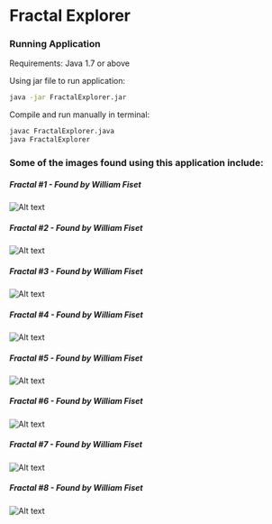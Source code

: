 # Fractal Explorer

### Running Application

Requirements: Java 1.7 or above

Using jar file to run application:
```bash
java -jar FractalExplorer.jar
```

Compile and run manually in terminal:
```bash
javac FractalExplorer.java
java FractalExplorer
```

### Some of the images found using this application include:

##### Fractal #1 - Found by William Fiset
![Alt text](https://raw.githubusercontent.com/williamfiset/FractalExplorer/master/fractalImages/F8.png "Fractal #1 - Found by William Fiset")

##### Fractal #2 - Found by William Fiset
![Alt text](https://raw.githubusercontent.com/williamfiset/FractalExplorer/master/fractalImages/F13.png "Fractal #2 - Found by William Fiset")

##### Fractal #3 - Found by William Fiset
![Alt text](https://raw.githubusercontent.com/williamfiset/FractalExplorer/master/fractalImages/F10.png "Fractal #3 - Found by William Fiset")

##### Fractal #4 - Found by William Fiset
![Alt text](https://raw.githubusercontent.com/williamfiset/FractalExplorer/master/fractalImages/F14.png "Fractal #4 - Found by William Fiset")

##### Fractal #5 - Found by William Fiset
![Alt text](https://raw.githubusercontent.com/williamfiset/FractalExplorer/master/fractalImages/F17.png "Fractal #5 - Found by William Fiset")

##### Fractal #6 - Found by William Fiset
![Alt text](https://raw.githubusercontent.com/williamfiset/FractalExplorer/master/fractalImages/F23.png "Fractal #6 - Found by William Fiset")

##### Fractal #7 - Found by William Fiset
![Alt text](https://raw.githubusercontent.com/williamfiset/FractalExplorer/master/fractalImages/F24.png "Fractal #7 - Found by William Fiset")

##### Fractal #8 - Found by William Fiset
![Alt text](https://raw.githubusercontent.com/williamfiset/FractalExplorer/master/fractalImages/F25.png "Fractal #8 - Found by William Fiset")


